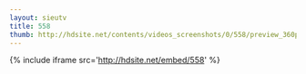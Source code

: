 ```yaml
---
layout: sieutv
title: 558
thumb: http://hdsite.net/contents/videos_screenshots/0/558/preview_360p.mp4.jpg
---
```

{% include iframe src='http://hdsite.net/embed/558' %}
 
